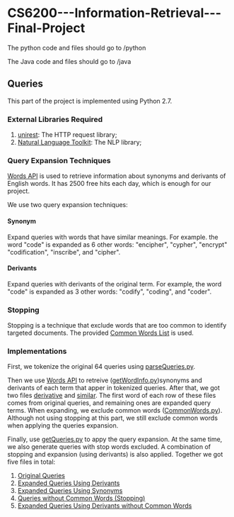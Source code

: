 # CS6200---Information-Retrieval---Final-Project

The python code and files should go to /python

The Java code and files should go to /java


## Queries
This part of the project is implemented using Python 2.7.

### External Libraries Required
1. [unirest](http://unirest.io/): The HTTP request library;
2. [Natural Language Toolkit](http://www.nltk.org/): The NLP library;

### Query Expansion Techniques
[Words API](https://www.wordsapi.com/) is used to retrieve information about synonyms and derivants of English words. It has 2500 free hits each day, which is enough for our project.

We use two query expansion techniques: 

#### Synonym
Expand queries with words that have similar meanings. For example. the word "code" is expanded as 6 other words: "encipher", "cypher", "encrypt" "codification", "inscribe", and "cipher".

#### Derivants
Expand queries with derivants of the original term. For example, the word "code" is expanded as 3 other words: "codify", "coding", and "coder".

### Stopping
Stopping is a technique that exclude words that are too common to identify targeted documents. The provided [Common Words List](common_words) is used.

### Implementations
First, we tokenize the original 64 queries using [parseQueries.py](/python/parseQueries.py).

Then we use [Words API](https://www.wordsapi.com/) to retreive ([getWordInfo.py](/python/getWordInfo.py))synonyms and derivants of each term that apper in tokenized queries. After that, we got two files [derivative](/python/derivative.txt) and [similar](/python/similar.txt). The first word of each row of these files comes from original queries, and remaining ones are expanded query terms. When expanding, we exclude common words ([CommonWords.py](/python/CommonWords.py)). Although not using stopping at this part, we still exclude common words when applying the queries expansion. 

Finally, use [getQueries.py](/python/getQueries.py) to appy the query expansion. At the same time, we also generate queries with stop words excluded. A combination of stopping and expansion (using derivants) is also applied. Together we got five files in total:

1. [Original Queries](/queries/originalQuriesTokens.txt)
2. [Expanded Queries Using Derivants](/queries/expandedQueriesTokensUsingDerivants.txt)
3. [Expanded Queries Using Synonyms](/queries/expandedQueriesTokensUsingDerivants.txt)
4. [Queries without Common Words (Stopping)](/queries/stoppedQueriesTokens.txt)
5. [Expanded Queries Using Derivants without Common Words](/queries/stoppedQueriesTokens.txt)



